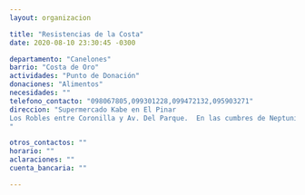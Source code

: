 ```yaml
---
layout: organizacion

title: "Resistencias de la Costa"
date: 2020-08-10 23:30:45 -0300

departamento: "Canelones"
barrio: "Costa de Oro"
actividades: "Punto de Donación"
donaciones: "Alimentos"
necesidades: ""
telefono_contacto: "098067805,099301228,099472132,095903271"
direccion: "Supermercado Kabe en El Pinar
Los Robles entre Coronilla y Av. Del Parque.  En las cumbres de Neptunia.
"

otros_contactos: ""
horario: ""
aclaraciones: ""
cuenta_bancaria: ""

---
```


